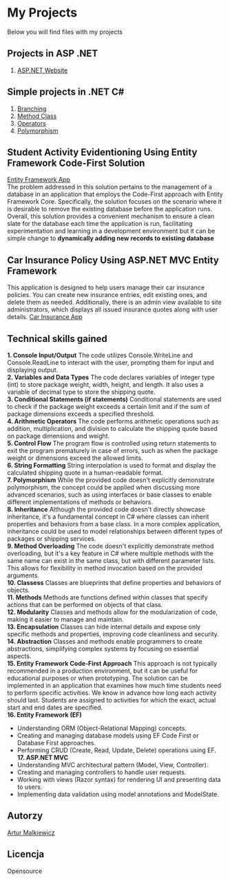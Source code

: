 # My Projects
Below you will find files with my projects
## Projects in ASP .NET
1. [ASP.NET Website](https://github.com/arturrrom/Repos/tree/master/HelloWorldAM)
## Simple projects in .NET C#
1. [Branching](https://github.com/arturrrom/Repos/tree/master/BranchingAssignment/)
2. [Method Class](https://github.com/arturrrom/Repos/tree/master/MethodClassAssignmentSubmission)
3. [Operators](https://github.com/arturrrom/Repos/tree/master/OperatorsAssignmentSubmission)
4. [Polymorphism](https://github.com/arturrrom/Repos/tree/master/PolymorphismAssignmentSubmission)

## Student Activity Evidentioning Using Entity Framework Code-First Solution
[Entity Framework App](https://github.com/arturrrom/Repos/tree/master/CodeFirstBasicStudent/)  
The problem addressed in this solution pertains to the management of a database in an application that employs the Code-First approach with Entity Framework Core. Specifically, the solution focuses on the scenario where it is desirable to remove the existing database before the application runs.
Overall, this solution provides a convenient mechanism to ensure a clean slate for the database each time the application is run, facilitating experimentation and learning in a development environment but it can be simple change to **dynamically adding new records to existing database**
## Car Insurance Policy Using ASP.NET MVC Entity Framework
This application is designed to help users manage their car insurance policies. You can create new insurance entries, edit existing ones, and delete them as needed.
Additionally, there is an admin view available to site administrators, which displays all issued insurance quotes along with user details.
[Car Insurance App](https://github.com/arturrrom/Repos/tree/master/CarInsurance/)  

## Technical skills gained
**1. Console Input/Output** The code utilizes Console.WriteLine and Console.ReadLine to interact with the user, prompting them for input and displaying output.  
**2. Variables and Data Types** The code declares variables of integer type (int) to store package weight, width, height, and length. It also uses a variable of decimal type to store the shipping quote.  
**3. Conditional Statements (if statements)** Conditional statements are used to check if the package weight exceeds a certain limit and if the sum of package dimensions exceeds a specified threshold.  
**4. Arithmetic Operators** The code performs arithmetic operations such as addition, multiplication, and division to calculate the shipping quote based on package dimensions and weight.  
**5. Control Flow** The program flow is controlled using return statements to exit the program prematurely in case of errors, such as when the package weight or dimensions exceed the allowed limits.  
**6. String Formatting** String interpolation is used to format and display the calculated shipping quote in a human-readable format.  
**7. Polymorphism** While the provided code doesn't explicitly demonstrate polymorphism, the concept could be applied when discussing more advanced scenarios, such as using interfaces or base classes to enable different implementations of methods or behaviors.  
**8. Inheritance** Although the provided code doesn't directly showcase inheritance, it's a fundamental concept in C# where classes can inherit properties and behaviors from a base class. In a more complex application, inheritance could be used to model relationships between different types of packages or shipping services.  
**9. Method Overloading** The code doesn't explicitly demonstrate method overloading, but it's a key feature in C# where multiple methods with the same name can exist in the same class, but with different parameter lists. This allows for flexibility in method invocation based on the provided arguments.  
**10. Classess** Classes are blueprints that define properties and behaviors of objects.  
**11. Methods** Methods are functions defined within classes that specify actions that can be performed on objects of that class.  
**12. Modularity** Classes and methods allow for the modularization of code, making it easier to manage and maintain.  
**13. Encapsulation** Classes can hide internal details and expose only specific methods and properties, improving code cleanliness and security.  
**14. Abstraction** Classes and methods enable programmers to create abstractions, simplifying complex systems by focusing on essential aspects.  
**15. Entity Framework Code-First Approach** This approach is not typically recommended in a production environment, but it can be useful for educational purposes or when prototyping.
The solution can be implemented in an application that examines how much time students need to perform specific activities. We know in advance how long each activity should last. Students are assigned to activities for which the exact, actual start and end dates are specified.  
**16. Entity Framework (EF)**
- Understanding ORM (Object-Relational Mapping) concepts.
- Creating and managing database models using EF Code First or Database First approaches.
- Performing CRUD (Create, Read, Update, Delete) operations using EF.
**17. ASP.NET MVC**
- Understanding MVC architectural pattern (Model, View, Controller).
- Creating and managing controllers to handle user requests.
- Working with views (Razor syntax) for rendering UI and presenting data to users.
- Implementing data validation using model annotations and ModelState.

## Autorzy
[Artur Malkiewicz](mailto:arturrom007@gmail.com)

## Licencja
Opensource
